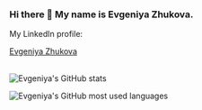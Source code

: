 ### Hi there 👋 My name is Evgeniya Zhukova.

My LinkedIn profile:
<div class="badge-base LI-profile-badge" data-locale="en_US" data-size="large" data-theme="light" data-type="HORIZONTAL" data-vanity="evgeniya-zhukova" data-version="v1">
     <a class="badge-base__link LI-simple-link" href="https://ca.linkedin.com/in/evgeniya-zhukova?trk=profile-badge">Evgeniya Zhukova</a>
</div><br>

![Evgeniya's GitHub stats](https://github-readme-stats.vercel.app/api?username=evgeniya-zhukova&theme=tokyonight&show_icons=true)   

![Evgeniya's GitHub most used languages](https://github-readme-stats.vercel.app/api/top-langs/?username=evgeniya-zhukova&theme=tokyonight&show_icons=true)   

<!--

- 🔭 I’m currently working on ...
- 🌱 I’m currently learning ...
- 👯 I’m looking to collaborate on ...
- 🤔 I’m looking for help with ...
- 💬 Ask me about ...
- 📫 How to reach me: ...
- 😄 Pronouns: ...
- ⚡ Fun fact: ...
-->
